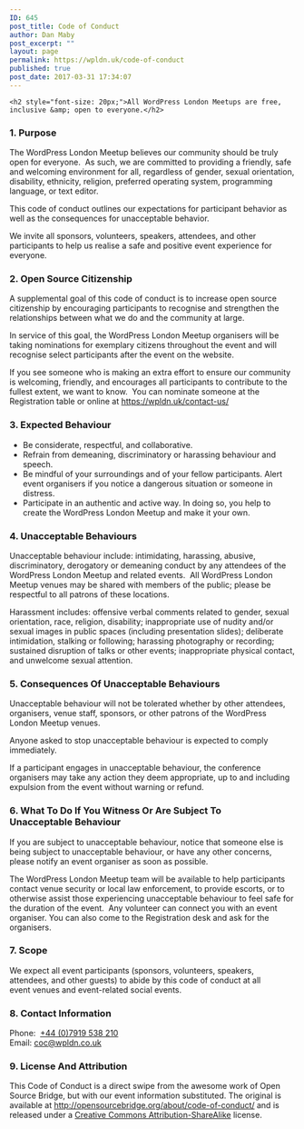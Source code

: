 ```yaml
---
ID: 645
post_title: Code of Conduct
author: Dan Maby
post_excerpt: ""
layout: page
permalink: https://wpldn.uk/code-of-conduct
published: true
post_date: 2017-03-31 17:34:07
---
```


	<h2 style="font-size: 20px;">All WordPress London Meetups are free, inclusive &amp; open to everyone.</h2>
<h3>1. Purpose</h3>
<p>The WordPress London Meetup believes our community should be truly open for everyone.  As such, we are committed to providing a friendly, safe and welcoming environment for all, regardless of gender, sexual orientation, disability, ethnicity, religion, preferred operating system, programming language, or text editor.</p>
<p>This code of conduct outlines our expectations for participant behavior as well as the consequences for unacceptable behavior.</p>
<p>We invite all sponsors, volunteers, speakers, attendees, and other participants to help us realise a safe and positive event experience for everyone.</p>
<h3><strong>2. Open Source Citizenship</strong></h3>
<p>A supplemental goal of this code of conduct is to increase open source citizenship by encouraging participants to recognise and strengthen the relationships between what we do and the community at large.</p>
<p>In service of this goal, the WordPress London Meetup organisers will be taking nominations for exemplary citizens throughout the event and will recognise select participants after the event on the website.</p>
<p>If you see someone who is making an extra effort to ensure our community is welcoming, friendly, and encourages all participants to contribute to the fullest extent, we want to know.  You can nominate someone at the Registration table or online at <a href="https://wpldn.uk/contact-us/">https://wpldn.uk/contact-us/</a></p>
<h3><strong>3. Expected </strong><b>Behaviour</b></h3>
<ul>
<li>Be considerate, respectful, and collaborative.</li>
<li>Refrain from demeaning, discriminatory or harassing behaviour and speech.</li>
<li>Be mindful of your surroundings and of your fellow participants. Alert event organisers if you notice a dangerous situation or someone in distress.</li>
<li>Participate in an authentic and active way. In doing so, you help to create the WordPress London Meetup and make it your own.</li>
</ul>
<h3><strong>4. Unacceptable Behaviours</strong></h3>
<p>Unacceptable behaviour include: intimidating, harassing, abusive, discriminatory, derogatory or demeaning conduct by any attendees of the WordPress London Meetup and related events.  All WordPress London Meetup venues may be shared with members of the public; please be respectful to all patrons of these locations.</p>
<p>Harassment includes: offensive verbal comments related to gender, sexual orientation, race, religion, disability; inappropriate use of nudity and/or sexual images in public spaces (including presentation slides); deliberate intimidation, stalking or following; harassing photography or recording; sustained disruption of talks or other events; inappropriate physical contact, and unwelcome sexual attention.</p>
<h3><strong>5. Consequences Of Unacceptable Behaviours</strong><b> </b></h3>
<p>Unacceptable behaviour will not be tolerated whether by other attendees, organisers, venue staff, sponsors, or other patrons of the WordPress London Meetup venues.</p>
<p>Anyone asked to stop unacceptable behaviour is expected to comply immediately.</p>
<p>If a participant engages in unacceptable behaviour, the conference organisers may take any action they deem appropriate, up to and including expulsion from the event without warning or refund.</p>
<h3><strong>6. What To Do If You Witness Or Are Subject To Unacceptable Behaviour</strong></h3>
<p>If you are subject to unacceptable behaviour, notice that someone else is being subject to unacceptable behaviour, or have any other concerns, please notify an event organiser as soon as possible.</p>
<p>The WordPress London Meetup team will be available to help participants contact venue security or local law enforcement, to provide escorts, or to otherwise assist those experiencing unacceptable behaviour to feel safe for the duration of the event.  Any volunteer can connect you with an event organiser. You can also come to the Registration desk and ask for the organisers.</p>
<h3><strong>7. Scope</strong></h3>
<p>We expect all event participants (sponsors, volunteers, speakers, attendees, and other guests) to abide by this code of conduct at all event venues and event-related social events.</p>
<h3><strong>8. Contact Information</strong></h3>
<p>Phone:  <a href="tel:+447919538210">+44 (0)7919 538 210</a><br />
Email: <a href="mailto:coc@wpldn.co.uk">coc@wpldn.co.uk</a></p>
<h3><strong>9. License And Attribution</strong></h3>
<p>This Code of Conduct is a direct swipe from the awesome work of Open Source Bridge, but with our event information substituted. The original is available at <a href="http://opensourcebridge.org/about/code-of-conduct/" target="_blank" rel="noopener">http://opensourcebridge.org/about/code-of-conduct/</a> and is released under a <a href="http://creativecommons.org/licenses/by-sa/3.0/" target="_blank" rel="noopener">Creative Commons Attribution-ShareAlike</a> license.</p>